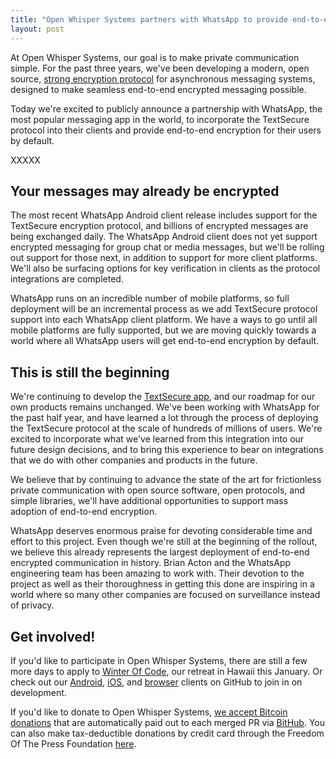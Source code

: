 ```yaml
---
title: "Open Whisper Systems partners with WhatsApp to provide end-to-end encryption"
layout: post
---
```


At Open Whisper Systems, our goal is to make private communication simple.  For the past three years, we've
been developing a modern, open source, [strong encryption protocol](https://whispersystems.org/blog/advanced-ratcheting/)
for asynchronous messaging systems, designed to make seamless end-to-end encrypted messaging possible.

Today we're excited to publicly announce a partnership with WhatsApp, the most popular messaging app in the world,
to incorporate the TextSecure protocol into their clients and provide end-to-end encryption for their users by default.

XXXXX

## Your messages may already be encrypted

The most recent WhatsApp Android client release includes support for the TextSecure encryption protocol, and billions
of encrypted messages are being exchanged daily.  The WhatsApp Android client does not yet support encrypted messaging
for group chat or media messages, but we'll be rolling out support for those next, in addition to support for more
client platforms.  We'll also be surfacing options for key verification in clients as the protocol integrations are completed.

WhatsApp runs on an incredible number of mobile platforms, so full deployment will be an incremental process
as we add TextSecure protocol support into each WhatsApp client platform.  We have a ways to go until
all mobile platforms are fully supported, but we are moving quickly towards a world where all WhatsApp users will get end-to-end
encryption by default.

## This is still the beginning

We're continuing to develop the [TextSecure app](https://play.google.com/store/apps/details?id=org.thoughtcrime.securesms),
and our roadmap for our own products remains unchanged.  We've been working with WhatsApp for the past half year, and have
learned a lot through the process of deploying the TextSecure protocol at the scale of hundreds of millions of users.  We're
excited to incorporate what we've learned from this integration into our future design decisions, and to bring this experience
to bear on integrations that we do with other companies and products in the future.

We believe that by continuing to advance the state of the art for frictionless private communication with open source
software, open protocols, and simple libraries, we'll have additional opportunities to support mass adoption of end-to-end
encryption.

WhatsApp deserves enormous praise for devoting considerable time and effort to this project.  Even though we're still at
the beginning of the rollout, we believe this already represents the largest deployment of end-to-end encrypted
communication in history.  Brian Acton and the WhatsApp engineering team has been amazing to work with. Their devotion
to the project as well as their thoroughness in getting this done are inspiring in a world where so many other companies
are focused on surveillance instead of privacy.

## Get involved!

If you'd like to participate in Open Whisper Systems, there are still a few more days to apply to
[Winter Of Code](https://whispersystems.org/blog/winter-of-code/), our retreat in Hawaii this January.  Or check out our
[Android](https://github.com/whispersystems/textsecure), [iOS](https://github.com/whispersystems/signal-ios), and
[browser](https://github.com/WhisperSystems/TextSecure-Browser/) clients on GitHub to join in on development.

If you'd like to donate to Open Whisper Systems, [we accept Bitcoin donations](http://bithub.whispersystems.org/) that are
automatically paid out to each merged PR via [BitHub](https://whispersystems.org/blog/bithub/).  You can also make
tax-deductible donations by credit card through the Freedom Of The Press Foundation [here](https://freedom.press/bundle/encryption-tools-journalists).
